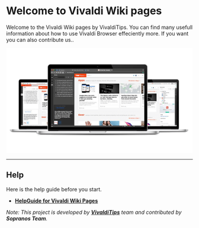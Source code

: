 # Welcome to Vivaldi Wiki pages

Welcome to the Vivaldi Wiki pages by VivaldiTips. You can find many usefull information about how to use Vivaldi Browser effeciently more. If you want you can also contribute us..

![vivavldi](./images/vivaldi.png)

----------------

## Help

Here is the help guide before you start.

* **[HelpGuide for Vivaldi Wiki Pages](https://github.com/vivalditurkiye/wiki/blob/master/README.md)**


_Note: This project is developed by **[VivaldiTips](http://vivalditips.com)** team and contributed by **Sopranos Team**._
